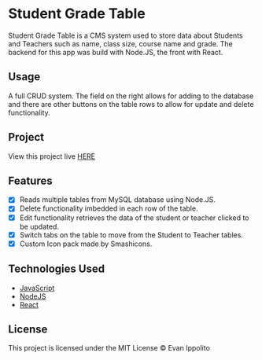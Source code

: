 # Student Grade Table

Student Grade Table is a CMS system used to store data about Students and Teachers such as name, class size, course name and grade. The backend for this app was build with Node.JS, the front with React.

## Usage

A full CRUD system. The field on the right allows for adding to the database and there are other buttons on the table rows to allow for update and delete functionality.

## Project

View this project live [HERE](http://sgt.evanippolito.online/)

## Features

- [x] Reads multiple tables from MySQL database using Node.JS.
- [x] Delete functionality imbedded in each row of the table.
- [x] Edit functionality retrieves the data of the student or teacher clicked to be updated.
- [x] Switch tabs on the table to move from the Student to Teacher tables.
- [x] Custom Icon pack made by Smashicons.

## Technologies Used

- [JavaScript](https://www.javascript.com/)
- [NodeJS](https://nodejs.org/en/)
- [React](https://reactjs.org/)

## License
This project is licensed under the MIT License © Evan Ippolito